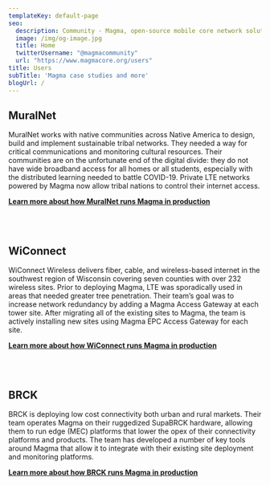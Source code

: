 ```yaml
---
templateKey: default-page
seo:
  description: Community - Magma, open-source mobile core network solution
  image: /img/og-image.jpg
  title: Home
  twitterUsername: "@magmacommunity"
  url: "https://www.magmacore.org/users"
title: Users
subTitle: 'Magma case studies and more'
blogUrl: /
---
```


## MuralNet

MuralNet works with native communities across Native America to design, build and implement sustainable tribal networks. They needed a way for critical communications and monitoring cultural resources. Their communities are on the unfortunate end of the digital divide: they do not have wide broadband access for all homes or all students, especially with the distributed learning needed to battle COVID-19. Private LTE networks powered by Magma now allow tribal nations to control their internet access.

**[Learn more about how MuralNet runs Magma in production](https://www.youtube.com/watch?v=hNHAz6Km-j0&list=PLKqaoAnDyfgolzgeREuKrvsPJhQLTt_he&index=6&t=668s)**   

<br />
<br />

## WiConnect

WiConnect Wireless delivers fiber, cable, and wireless-based internet in the southwest region of Wisconsin covering seven counties with over 232 wireless sites. Prior to deploying Magma, LTE was sporadically used in areas that needed greater tree penetration. Their team’s goal was to increase network redundancy by adding a Magma Access Gateway at each tower site. After migrating all of the existing sites to Magma, the team is actively installing new sites using Magma EPC Access Gateway for each site.

**[Learn more about how WiConnect runs Magma in production](https://www.youtube.com/watch?v=VybSCeTPf88&list=PLKqaoAnDyfgolzgeREuKrvsPJhQLTt_he&index=13&t=917s)**

<br />
<br />

## BRCK

BRCK is deploying low cost connectivity both urban and rural markets. Their team operates Magma on their ruggedized SupaBRCK hardware, allowing them to run edge (MEC) platforms that lower the opex of their connectivity platforms and products. The team has developed a number of key tools around Magma that allow it to integrate with their existing site deployment and monitoring platforms.

**[Learn more about how BRCK runs Magma in production](/users/brck)**